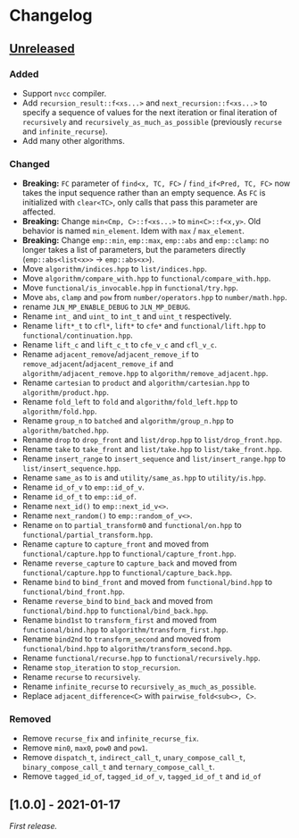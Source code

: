 # Changelog

<!-- ### Added -->
<!-- ### Changed -->
<!-- - **Breaking:** bla bla (`15d5a9e`) -->
<!-- ### Deprecated -->
<!-- ### Removed -->
<!-- ### Fixed -->


## [Unreleased]

### Added

- Support `nvcc` compiler.
- Add `recursion_result::f<xs...>` and `next_recursion::f<xs...>` to specify a sequence of values for the next iteration or final iteration of `recursively` and `recursively_as_much_as_possible` (previously `recurse` and `infinite_recurse`).
- Add many other algorithms.


### Changed

- **Breaking:** `FC` parameter of `find<x, TC, FC>` / `find_if<Pred, TC, FC>` now takes the input sequence rather than an empty sequence. As `FC` is initialized with `clear<TC>`, only calls that pass this parameter are affected.
- **Breaking:** Change `min<Cmp, C>::f<xs...>` to `min<C>::f<x,y>`. Old behavior is named `min_element`. Idem with `max` / `max_element`.
- **Breaking:** Change `emp::min`, `emp::max`, `emp::abs` and `emp::clamp`: no longer takes a list of parameters, but the parameters directly (`emp::abs<list<x>>` -> `emp::abs<x>`).
- Move `algorithm/indices.hpp` to `list/indices.hpp`.
- Move `algorithm/compare_with.hpp` to `functional/compare_with.hpp`.
- Move `functional/is_invocable.hpp` in `functional/try.hpp`.
- Move `abs`, `clamp` and `pow` from `number/operators.hpp` to `number/math.hpp`.
- rename `JLN_MP_ENABLE_DEBUG` to `JLN_MP_DEBUG`.
- Rename `int_` and `uint_` to `int_t` and `uint_t` respectively.
- Rename `lift*_t` to `cfl*`, `lift*` to `cfe*` and `functional/lift.hpp` to `functional/continuation.hpp`.
- Rename `lift_c` and `lift_c_t` to `cfe_v_c` and `cfl_v_c`.
- Rename `adjacent_remove`/`adjacent_remove_if` to `remove_adjacent`/`adjacent_remove_if` and `algorithm/adjacent_remove.hpp` to `algorithm/remove_adjacent.hpp`.
- Rename `cartesian` to `product` and `algorithm/cartesian.hpp` to `algorithm/product.hpp`.
- Rename `fold_left` to `fold` and `algorithm/fold_left.hpp` to `algorithm/fold.hpp`.
- Rename `group_n` to `batched` and `algorithm/group_n.hpp` to `algorithm/batched.hpp`.
- Rename `drop` to `drop_front` and `list/drop.hpp` to `list/drop_front.hpp`.
- Rename `take` to `take_front` and `list/take.hpp` to `list/take_front.hpp`.
- Rename `insert_range` to `insert_sequence` and `list/insert_range.hpp` to `list/insert_sequence.hpp`.
- Rename `same_as` to `is` and `utility/same_as.hpp` to `utility/is.hpp`.
- Rename `id_of_v` to `emp::id_of_v`.
- Rename `id_of_t` to `emp::id_of`.
- Rename `next_id()` to `emp::next_id_v<>`.
- Rename `next_random()` to `emp::random_of_v<>`.
- Rename `on` to `partial_transform0` and `functional/on.hpp` to `functional/partial_transform.hpp`.
- Rename `capture` to `capture_front` and moved from `functional/capture.hpp` to `functional/capture_front.hpp`.
- Rename `reverse_capture` to `capture_back` and moved from `functional/capture.hpp` to `functional/capture_back.hpp`.
- Rename `bind` to `bind_front` and moved from `functional/bind.hpp` to `functional/bind_front.hpp`.
- Rename `reverse_bind` to `bind_back` and moved from `functional/bind.hpp` to `functional/bind_back.hpp`.
- Rename `bind1st` to `transform_first` and moved from `functional/bind.hpp` to `algorithm/transform_first.hpp`.
- Rename `bind2nd` to `transform_second` and moved from `functional/bind.hpp` to `algorithm/transform_second.hpp`.
- Rename `functional/recurse.hpp` to `functional/recursively.hpp`.
- Rename `stop_iteration` to `stop_recursion`.
- Rename `recurse` to `recursively`.
- Rename `infinite_recurse` to `recursively_as_much_as_possible`.
- Replace `adjacent_difference<C>` with `pairwise_fold<sub<>, C>`.


### Removed

- Remove `recurse_fix` and `infinite_recurse_fix`.
- Remove `min0`, `max0`, `pow0` and `pow1`.
- Remove `dispatch_t`, `indirect_call_t`, `unary_compose_call_t`, `binary_compose_call_t` and `ternary_compose_call_t`.
- Remove `tagged_id_of`, `tagged_id_of_v`, `tagged_id_of_t` and `id_of`


## [1.0.0] - 2021-01-17

_First release._


[unreleased]: https://github.com/jonathanpoelen/jln.mp/compare/v2.0.0...HEAD
[1.1.1]: https://github.com/jonathanpoelen/jln.mp/compare/v1.0.0...v2.0.0
